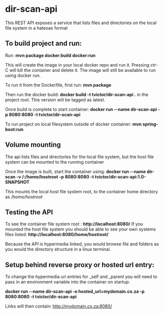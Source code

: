 # dir-scan-api
This REST API exposes a service that lists files and directories on the local file system in a hateoas format

## To build project and run:

Run:  **mvn package docker:build docker:run**

This will create the image in your local docker repo and run it.
Pressing ctr-C will kill the container and delete it. The image will still be available to run using docker run.

To run it from the Dockerfile, first run: **mvn package**

Then run the docker build: **docker build -t tvictor/dir-scan-api .** in the project root. This version will be tagged as latest.

Once build is complete to start container:  **docker run --name dir-scan-api -p 8080:8080 -t tvictor/dir-scan-api**

To run project on local filesystem outside of docker container: **mvn spring-boot:run**

## Volume mounting

The api lists files and directories for the local file system, but the host file system can be mounted to the running container

Once the image is built, start the container using: **docker run --name dir-scan -v /:/home/hostroot -p 8080:8080 -t tvictor/dir-scan-api:1.0-SNAPSHOT**

This mounts the local host file system root, to the container home directory as */home/hostroot*

## Testing the API

To see the container file system root : **http://localhost:8080/**
If you mounted the host file system you should be able to see your own systems files listed: **http://localhost:8080/home/hostroot/**

Because the API is hypermedia linked, you would browse file and folders as you would the directory structure in a linux terminal.

## Setup behind reverse proxy or hosted url entry:
To change the hypermedia uri entries for _self and _parent you will need to pass in an environment variable into the container on startup:

**docker run --name dir-scan-api -e hosted_url=mydomain.co.za -p 8080:8080 -t tvictor/dir-scan-api**

Links will then contain: http://mydomain.co.za:8080/
